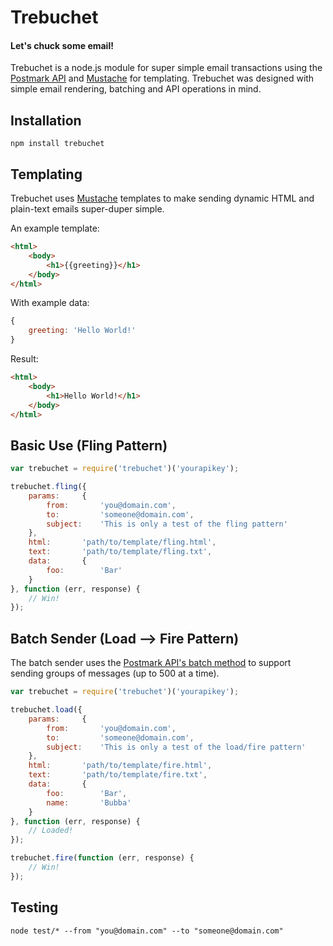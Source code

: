 # Trebuchet
#### Let's chuck some email!

Trebuchet is a node.js module for super simple email transactions using the [Postmark API](http://postmarkapp.com) and [Mustache](http://mustache.github.com/) for templating. Trebuchet was designed with simple email rendering, batching and API operations in mind.

## Installation
    npm install trebuchet

## Templating
Trebuchet uses [Mustache](http://mustache.github.com/) templates to make sending dynamic HTML and plain-text emails super-duper simple. 

An example template:
```html
<html>
    <body>
        <h1>{{greeting}}</h1>
    </body>
</html>
````

With example data:
```javascript
{
    greeting: 'Hello World!'
}
````

Result:
```html
<html>
    <body>
        <h1>Hello World!</h1>
    </body>
</html>
````

## Basic Use (Fling Pattern)
```javascript
var trebuchet = require('trebuchet')('yourapikey');

trebuchet.fling({
    params:     {
        from:       'you@domain.com',
        to:         'someone@domain.com',
        subject:    'This is only a test of the fling pattern'
    },
    html:       'path/to/template/fling.html',
    text:       'path/to/template/fling.txt',
    data:       {
        foo:        'Bar'
    }
}, function (err, response) {
    // Win!
});
````

## Batch Sender (Load --> Fire Pattern)
The batch sender uses the [Postmark API's batch method](http://developer.postmarkapp.com/developer-build.html#batching-messages) to support sending groups of messages (up to 500 at a time).

```javascript
var trebuchet = require('trebuchet')('yourapikey');

trebuchet.load({
    params:     {
        from:       'you@domain.com',
        to:         'someone@domain.com',
        subject:    'This is only a test of the load/fire pattern'
    },
    html:       'path/to/template/fire.html',
    text:       'path/to/template/fire.txt',
    data:       {
        foo:        'Bar',
        name:       'Bubba'
    }
}, function (err, response) {
    // Loaded!
});
````

```javascript
trebuchet.fire(function (err, response) {
    // Win! 
});
````

## Testing
    node test/* --from "you@domain.com" --to "someone@domain.com"